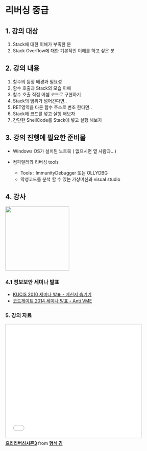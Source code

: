 # 리버싱 중급

## 1. 강의 대상

1. Stack에 대한 이해가 부족한 분
2. Stack Overflow에 대한 기본적인 이해를 하고 싶은 분

## 2. 강의 내용

1. 함수의 등장 배경과 필요성
2. 함수 호출과 Stack의 모습 이해
3. 함수 호출 직접 어셈 코드로 구현하기
4. Stack의 범위가 넘어간다면..
5. RET영역을 다른 함수 주소로 변조 한다면..
6. Stack에 코드를 넣고 실행 해보자
7. 간단한 ShellCode를 Stack에 넣고 실행 해보자
 
## 3. 강의 진행에 필요한 준비물

- Windows OS가 설치된 노트북 ( 없으시면 옆 사람과...)

- 컴파일러와 리버싱 tools	
  - Tools : ImmunityDebugger 또는 OLLYDBG
  - 악성코드를 분석 할 수 있는 가상머신과 visual studio
  
## 4. 강사

<img src="http://72.14.188.110/~audit/img/kimhyungsuk.png" width="200px" />

### 4.1 정보보안 세미나 발표

   - [KUCIS 2010 세미나 발표 - 메신저 숨기기](https://www.facebook.com/l.php?u=https%3A%2F%2Fwww.dropbox.com%2Fs%2Fa5uze30a22x89mw%2FWiseGuyz-Adult_Child-%2528010-9596-2266%2529.pptx&h=1AQHZ3JU4)
   - [코드게이트 2014 세미나 발표 - Anti VME](http://prezi.com/dqu1idggsp_5/?utm_campaign=share&utm_medium=copy)

### 5. 강의 자료

<iframe src="//www.slideshare.net/slideshow/embed_code/44488383" width="425" height="355" frameborder="0" marginwidth="0" marginheight="0" scrolling="no" style="border:1px solid #CCC; border-width:1px; margin-bottom:5px; max-width: 100%;" allowfullscreen> </iframe> <div style="margin-bottom:5px"> <strong> <a href="//www.slideshare.net/kimgudtjr/3-44488383" title="으리리버싱시즌3" target="_blank">으리리버싱시즌3</a> </strong> from <strong><a
href="//www.slideshare.net/kimgudtjr" target="_blank">형석 김</a></strong> </div>
